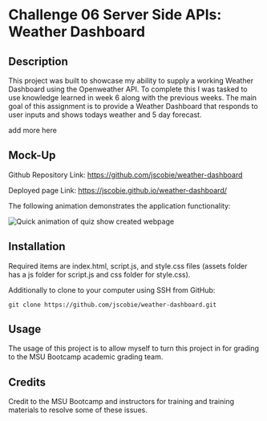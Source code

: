 # Challenge 06 Server Side APIs: Weather Dashboard

## Description

This project was built to showcase my ability to supply a working Weather Dashboard using the Openweather API. To complete this I was tasked to use knowledge learned in week 6 along with the previous weeks. The main goal of this assignment is to provide a Weather Dashboard that responds to user inputs and shows todays weather and 5 day forecast.

add more here

## Mock-Up

Github Repository Link: https://github.com/jscobie/weather-dashboard

Deployed page Link: https://jscobie.github.io/weather-dashboard/

The following animation demonstrates the application functionality:

![Quick animation of quiz show created webpage](./assets/media/day-scheduler.gif)

## Installation

Required items are index.html, script.js, and style.css files (assets folder has a js folder for script.js and css folder for style.css).

Additionally to clone to your computer using SSH from GitHub:
```
git clone https://github.com/jscobie/weather-dashboard.git
```

## Usage

The usage of this project is to allow myself to turn this project in for grading to the MSU Bootcamp academic grading team.

## Credits

Credit to the MSU Bootcamp and instructors for training and training materials to resolve some of these issues. 
